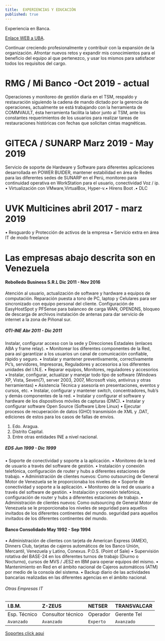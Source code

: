 ```yaml
---
title: 	EXPERIENCIAS Y EDUCACIÓN
published: true
---
```


Experiencia en Banca.

[Enlace WEB a UBA](http://bit.ly/2lJMsgO).

Continuar creciendo profesionalmente y contribuir con la expansión de la organización. Afrontar
nuevos retos y expandir mis conocimientos para el beneficio del equipo al que pertenezco, y usar
los mismos para satisfacer todos los requisitos del cargo.

# [](#header-1) RMG / Mi Banco -Oct 2019 - actual 

Operaciones y monitoreo de gestión diaria en el TSM, respaldo y restauración siguiendo la cadena de mando dictado por la gerencia de
operaciones, actualmente se está trabajando con la herramienta de COMMVAULT, ésta herramienta facilita la labor junto al TSM, ante los constantes requerimientos de los usuarios para realizar tareas de restauraciones históricas con fechas que solicitan cintas magnéticas.

# [](#header-1) GITECA / SUNARP Marz 2019 - May 2019

Servicio de soporte de Hardware y Software para diferentes aplicaciones desarrollada en POWER BUIDER, mantener estabilidad en área
de Redes para las diferentes sedes de SUNARP en el Perú, monitoreo para continuidad operativa en WorkStation para el usuario,
conectividad Voz / ip. • Virtualización con VMware,VirtualBox, Hyper-v.• Hirens Boot .• DLC

# [](#header-1) UVK Multicines abril 2017 - marz 2019
• Resguardo y Protección de activos de la empresa • Servicio extra en área IT de modo freelance

# Las empresas abajo descrita son en Venezuela


#### [](#header-3) Rebolledo Business S.R.L Dic 2011 - Nov 2016

Atención al usuario, actualización de software y hardware a equipos de computación. Reparación puesta a tono de PC, laptop y
Celulares para ser sincronizado con equipo personal del cliente. Configuración de EasyHostSpot y PFSense para balanceo de
carga WAN, OPENDNS, bloqueo de descarga de archivos instalación de antenas para dar servicio de internet a la zona de
Piñonal sur.

##### [](#header-3) OTI-INE Abr 2011 - Dic 2011

Instalar, configurar acceso con la sede y Direcciones Estadales (enlaces ABA y frame relay). • Monitorear los diferentes
componentes de la Red, para así garantizar a los usuarios un canal de comunicación confiable, rápido y seguro. • Instalar y
mantener preventivamente, correctivamente Pc’s, servidores, Impresoras, Reguladores y accesorios a los diferentes unidades del
I.N.E. • Reparar equipos, Monitores, reguladores y accesorios • Instalar, configurar, actualizar y manejar todo tipo de software
(Windows XP, Vista, Seven(7), server 2003, 2007, Microsoft visio, antivirus y otras herramientas) • Asistencia Técnica y
asesoría en presentaciones, eventos y cursos, etc. • Instalar, configurar y mantener switch, concentradores, hub’s y demás
componentes de la red. • Instalar y configurar el software y hardware de los dispositivos móviles de capturas (DMC). • Instalar y
configurar software Open Source (Software Libre Linux) • Ejecutar procesos de recuperación de datos (GHO) transmisión de
XML y .DAT, ediciones de estos para los casos de fallas de envíos.

1.  Edo. Aragua.
2.  Distrito Capital.
3.  Entre otras entidades INE a nivel nacional.

##### [](#header-3) EDS Jun 1999 - Dic 1999

• Soporte de conectividad y soporte a la aplicación. • Monitoreo de la red de usuario a través del software de gestión.
• Instalación y conexión telefónica, configuración de router y hubs a diferentes estaciones de trabajo.
• Administración de clientes nuevos: Como outsourcing de General Motor de Venezuela se le proporcionaba los niveles de
• Soporte de conectividad y soporte a la aplicación. • Monitoreo de la red de usuario a través del software de gestión.
• Instalación y conexión telefónica, configuración de router y hubs a diferentes estaciones de trabajo.
• Administración de clientes nuevos: Como outsourcing de General Motor de Venezuela se le proporcionaba los niveles de
seguridad para aquellos invitados de los diferentes continentes del mundo.  seguridad para aquellos invitados de los diferentes continentes del mundo.

#### [](#header-3) Banco Consolidado May 1992 - Sep 1994

• Administración de clientes con tarjeta de American Express (AMEX), Dinners Club, tarjetas de cajeros automáticos de los
Banco Unión, Mercantil, Venezuela y Latino, Conexus. P.O.S. (Point of Sale)
• Supervisión rotativa del BASE-24 en los diferentes turnos de trabajo (Diurno o Nocturno), cursos de MVS / JES2 en IBM para
operar equipos del mismo.
• Mantenimiento en Red en el ámbito nacional de Cajeros automáticos (ATM) por medio de la consola del sistema.
• Backup diario de las actividades bancarias realizadas en las diferentes agencias en el ámbito nacional.

###### [](#header-6)Otras Empresas IT

| I.B.M.       |   Z-ZEUS          |  NETSER  | TRANSVALCAR |
|:-------------|:------------------|:---------|:----------- |
| Esp. Técnico | Consultor técnico | Operador | Gerente Tel |
| `Avanzado`      | `Avanzado`     | `Experto`| `Avanzado`  |

[Soportes click aqui](https://forms.gle/EVgY9Ey1WrWEH87V7)
